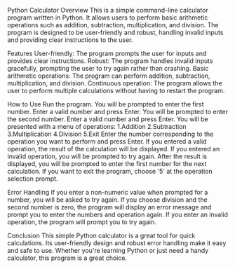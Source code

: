 Python Calculator
Overview
This is a simple command-line calculator program written in Python. It allows users to perform basic arithmetic operations such as addition, subtraction, multiplication, and division. The program is designed to be user-friendly and robust, handling invalid inputs and providing clear instructions to the user.

Features
User-friendly: The program prompts the user for inputs and provides clear instructions.
Robust: The program handles invalid inputs gracefully, prompting the user to try again rather than crashing.
Basic arithmetic operations: The program can perform addition, subtraction, multiplication, and division.
Continuous operation: The program allows the user to perform multiple calculations without having to restart the program.

How to Use
Run the program. You will be prompted to enter the first number.
Enter a valid number and press Enter.
You will be prompted to enter the second number. Enter a valid number and press Enter.
You will be presented with a menu of operations:
1.Addition
2.Subtraction
3.Multiplication
4.Division
5.Exit
Enter the number corresponding to the operation you want to perform and press Enter.
If you entered a valid operation, the result of the calculation will be displayed. If you entered an invalid operation, you will be prompted to try again.
After the result is displayed, you will be prompted to enter the first number for the next calculation. If you want to exit the program, choose '5' at the operation selection prompt.

Error Handling
If you enter a non-numeric value when prompted for a number, you will be asked to try again.
If you choose division and the second number is zero, the program will display an error message and prompt you to enter the numbers and operation again.
If you enter an invalid operation, the program will prompt you to try again.

Conclusion
This simple Python calculator is a great tool for quick calculations. Its user-friendly design and robust error handling make it easy and safe to use. Whether you're learning Python or just need a handy calculator, this program is a great choice.